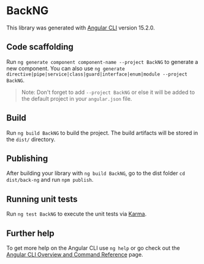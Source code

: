 # BackNG

This library was generated with [Angular CLI](https://github.com/angular/angular-cli) version 15.2.0.

## Code scaffolding

Run `ng generate component component-name --project BackNG` to generate a new component. You can also use `ng generate directive|pipe|service|class|guard|interface|enum|module --project BackNG`.
> Note: Don't forget to add `--project BackNG` or else it will be added to the default project in your `angular.json` file. 

## Build

Run `ng build BackNG` to build the project. The build artifacts will be stored in the `dist/` directory.

## Publishing

After building your library with `ng build BackNG`, go to the dist folder `cd dist/back-ng` and run `npm publish`.

## Running unit tests

Run `ng test BackNG` to execute the unit tests via [Karma](https://karma-runner.github.io).

## Further help

To get more help on the Angular CLI use `ng help` or go check out the [Angular CLI Overview and Command Reference](https://angular.io/cli) page.
